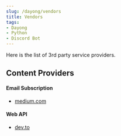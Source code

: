 ```yaml
---
slug: /dayong/vendors
title: Vendors
tags:
- Dayong
- Python
- Discord Bot
---
```


Here is the list of 3rd party service providers.

## Content Providers

#### Email Subscription
- [medium.com](https://medium.com/)

#### Web API
- [dev.to](http://dev.to/)